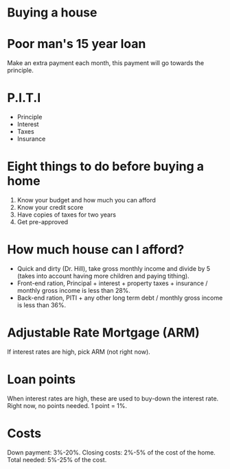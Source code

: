 # Buying a house

# Poor man's 15 year loan

Make an extra payment each month, this payment will go towards the principle.

# P.I.T.I

- Principle
- Interest
- Taxes
- Insurance

# Eight things to do before buying a home

1. Know your budget and how much you can afford
2. Know your credit score
7. Have copies of taxes for two years
8. Get pre-approved

# How much house can I afford?

- Quick and dirty (Dr. Hill), take gross monthly income and divide by 5 (takes into account having more children and paying tithing).
- Front-end ration, Principal + interest + property taxes + insurance / monthly gross income is less than 28%.
- Back-end ration, PITI + any other long term debt / monthly gross income is less than 36%.

# Adjustable Rate Mortgage (ARM)

If interest rates are high, pick ARM (not right now).

# Loan points

When interest rates are high, these are used to buy-down the interest rate. Right now, no points needed. 1 point = 1%.

# Costs

Down payment: 3%-20%. Closing costs: 2%-5% of the cost of the home. Total needed: 5%-25% of the cost.

